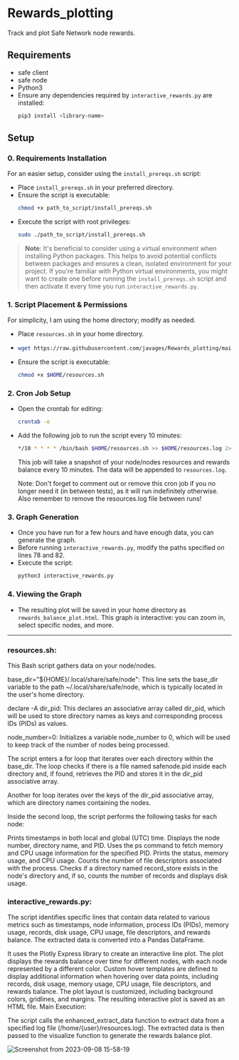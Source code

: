 # Rewards_plotting

Track and plot Safe Network node rewards.

## Requirements

- safe client
- safe node
- Python3
- Ensure any dependencies required by `interactive_rewards.py` are installed:
  ```bash
  pip3 install <library-name>
  ```
## Setup

### 0. Requirements Installation
For an easier setup, consider using the `install_prereqs.sh` script:

- Place `install_prereqs.sh` in your preferred directory.
- Ensure the script is executable:
  ```bash
  chmod +x path_to_script/install_prereqs.sh
  ```
- Execute the script with root privileges:
  ```bash
  sudo ./path_to_script/install_prereqs.sh
  ```

> **Note**: It's beneficial to consider using a virtual environment when installing Python packages. This helps to avoid potential conflicts between packages and ensures a clean, isolated environment for your project. If you're familiar with Python virtual environments, you might want to create one before running the `install_prereqs.sh` script and then activate it every time you run `interactive_rewards.py`.

### 1. Script Placement & Permissions
For simplicity, I am using the home directory; modify as needed.

- Place `resources.sh` in your home directory.
- ```bash
  wget https://raw.githubusercontent.com/javages/Rewards_plotting/main/resources.sh
  ```
- Ensure the script is executable:
  ```bash
  chmod +x $HOME/resources.sh
  ```

### 2. Cron Job Setup

- Open the crontab for editing:
  ```bash
  crontab -e
  ```
- Add the following job to run the script every 10 minutes:
  ```bash
  */10 * * * * /bin/bash $HOME/resources.sh >> $HOME/resources.log 2>&1
  ```
  This job will take a snapshot of your node/nodes resources and rewards balance every 10 minutes. The data will be appended to `resources.log`.

  Note: Don't forget to comment out or remove this cron job if you no longer need it (in between tests), as it will run indefinitely otherwise.
  Also remember to remove the resources.log file between runs!

### 3. Graph Generation
- Once you have run for a few hours and have enough data, you can generate the graph.
- Before running `interactive_rewards.py`, modify the paths specified on lines 78 and 82.
- Execute the script:
  ```bash
  python3 interactive_rewards.py
  ```

### 4. Viewing the Graph

- The resulting plot will be saved in your home directory as `rewards_balance_plot.html`. This graph is interactive: you can zoom in, select specific nodes, and more.


---


### resources.sh:

This Bash script gathers data on your node/nodes.

base_dir="${HOME}/.local/share/safe/node": This line sets the base_dir variable to the path ~/.local/share/safe/node, which is typically 
located in the user's home directory.

declare -A dir_pid: This declares an associative array called dir_pid, which will be used to store directory names as keys and corresponding 
process IDs (PIDs) as values.

node_number=0: Initializes a variable node_number to 0, which will be used to keep track of the number of nodes being processed.

The script enters a for loop that iterates over each directory within the base_dir. 
The loop checks if there is a file named safenode.pid inside each directory and, if found, retrieves the PID and stores it in the dir_pid associative array.

Another for loop iterates over the keys of the dir_pid associative array, which are directory names containing the nodes.

Inside the second loop, the script performs the following tasks for each node:

Prints timestamps in both local and global (UTC) time.
Displays the node number, directory name, and PID.
Uses the ps command to fetch memory and CPU usage information for the specified PID.
Prints the status, memory usage, and CPU usage.
Counts the number of file descriptors associated with the process.
Checks if a directory named record_store exists in the node's directory and, if so, counts the number of records and displays disk usage.

### interactive_rewards.py:

The script identifies specific lines that contain data related to various metrics such as timestamps, 
node information, process IDs (PIDs), memory usage, records, disk usage, CPU usage, file descriptors, and rewards balance.
The extracted data is converted into a Pandas DataFrame.

It uses the Plotly Express library to create an interactive line plot.
The plot displays the rewards balance over time for different nodes, with each node represented by a different color.
Custom hover templates are defined to display additional information when hovering over data points, including records, disk usage, memory usage, CPU usage, file descriptors, and rewards balance.
The plot layout is customized, including background colors, gridlines, and margins.
The resulting interactive plot is saved as an HTML file.
Main Execution:

The script calls the enhanced_extract_data function to extract data from a specified log file (/home/{user}/resources.log).
The extracted data is then passed to the visualize function to generate the rewards balance plot.

![Screenshot from 2023-09-08 15-58-19](https://github.com/javages/Rewards_plotting/assets/59794857/7391838c-7f63-4dfb-bddb-87174d0baa42)
